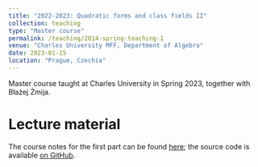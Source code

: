 ```yaml
---
title: "2022-2023: Quadratic forms and class fields II"
collection: teaching
type: "Master course"
permalink: /teaching/2014-spring-teaching-1
venue: "Charles University MFF, Department of Algebra"
date: 2023-01-15
location: "Prague, Czechia"
---
```


Master course taught at Charles University in Spring 2023, together with Błażej Żmija.

Lecture material
======
The course notes for the first part can be found [here](/files/QF2022-2023-Lecture-notes.pdf); the source code is available [on GitHub](https://github.com/DaNicolas/QF2022-2023).